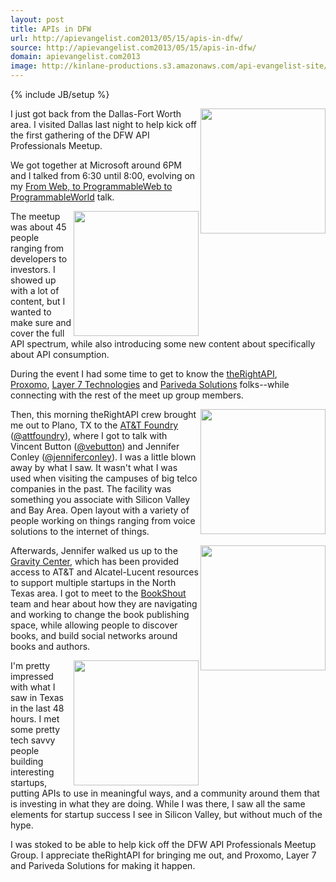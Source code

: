 ```yaml
---
layout: post
title: APIs in DFW
url: http://apievangelist.com2013/05/15/apis-in-dfw/
source: http://apievangelist.com2013/05/15/apis-in-dfw/
domain: apievangelist.com2013
image: http://kinlane-productions.s3.amazonaws.com/api-evangelist-site/blog/dfw-api-meetup-group.jpeg
---
```

{% include JB/setup %}<p>
     <a title="DFW API Professional Meetup Group" href="http://www.meetup.com/DFW-API-Professionals/events/115600132/"><img src="https://s3.amazonaws.com/kinlane-productions/events/dfw-api-meetup-group/dfw-api-meetup-group.jpeg" border="0"  width="200" align="right" /></a>
</p>
<p>
     I just got back from the Dallas-Fort Worth area. I visited Dallas last night to help kick off the first gathering of the DFW API Professionals Meetup.
</p>
<p>
     We got together at Microsoft around 6PM and I talked from 6:30 until 8:00, evolving on my <a href="http://kinlane.github.io/talks/api-meetup-dallas-tx/web-to-programmableweb-to-programmableworld/index.html/" target="_blank">From Web, to ProgrammableWeb to ProgrammableWorld</a> talk.
</p>
<p>
     <a title="TheRightAPI" href="http://www.therightapi.com/" target="_blank"><img src="http://kinlane-productions.s3.amazonaws.com/api-evangelist-site/company/therightapi-logo-2.png" border="0"  width="200" align="right" /></a>
</p>
<p>
     The meetup was about 45 people ranging from developers to investors. I showed up with a lot of content, but I wanted to make sure and cover the full API spectrum, while also introducing some new content about specifically about API consumption.
</p>
<p>
     During the event I had some time to get to know the <a href="http://www.therightapi.com/">theRightAPI</a>, <a title="BAaS" href="http://www.proxomo.com/">Proxomo</a>, <a title="API Management" href="http://www.layer7tech.com/">Layer 7 Technologies</a> and <a title="Tech Efficiency and Innovation" href="http://www.parivedasolutions.com/">Pariveda Solutions</a> folks--while connecting with the rest of the meet up group members.
</p>
<p>
     <a title="AT&amp;T Foundry" href="https://www.foundry.att.com/"><img src="https://s3.amazonaws.com/kinlane-productions/api-evangelist/att/att-foundry.png" border="0"  width="200" align="right" /></a>
</p>
<p>
     Then, this morning theRightAPI crew brought me out to Plano, TX to the <a title="AT&amp;T Foundry" href="https://www.foundry.att.com/">AT&amp;T Foundry</a> (<a href="https://twitter.com/attfoundry">@attfoundry</a>), where I got to talk with Vincent Button (<a href="https://twitter.com/vebutton">@vebutton</a>) and Jennifer Conley (<a href="https://twitter.com/jenniferconley">@jenniferconley</a>). I was a little blown away by what I saw. It wasn't what I was used when visiting the campuses of big telco companies in the past. The facility was something you associate with Silicon Valley and Bay Area. Open layout with a variety of people working on things ranging from voice solutions to the internet of things.
</p>
<p>
     <a title="Gravity Center" href="http://gravitycentredallas.com/"><img src="https://s3.amazonaws.com/kinlane-productions/api-evangelist/gravity-center/gravity-center-logo.png" border="0"  width="200" align="right" /></a>
</p>
<p>
     Afterwards, Jennifer walked us up to the <a title="Gravity Center" href="http://gravitycentredallas.com/">Gravity Center</a>, which has been provided access to AT&amp;T and Alcatel-Lucent resources to support multiple startups in the North Texas area. I got to meet to the <a title="Bookshout" href="http://bookshout.com/">BookShout</a> team and hear about how they are navigating and working to change the book publishing space, while allowing people to discover books, and build social networks around books and authors.
</p>
<p>
     <a title="Bookshout" href="http://bookshout.com/"><img src="https://s3.amazonaws.com/kinlane-productions/api-evangelist/bookshout/bookshout-logo.png" border="0"  width="200" align="right" /></a>
</p>
<p>
     I'm pretty impressed with what I saw in Texas in the last 48 hours. I met some pretty tech savvy people building interesting startups, putting APIs to use in meaningful ways, and a community around them that is investing in what they are doing. While I was there, I saw all the same elements for startup success I see in Silicon Valley, but without much of the hype.
</p>
<p>
     I was stoked to be able to help kick off the DFW API Professionals Meetup Group. I appreciate theRightAPI for bringing me out, and Proxomo, Layer 7 and Pariveda Solutions for making it happen.
</p>
